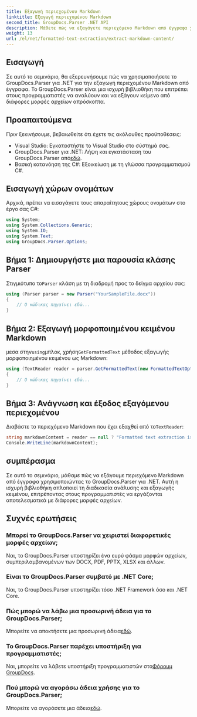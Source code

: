 ```yaml
---
title: Εξαγωγή περιεχομένου Markdown
linktitle: Εξαγωγή περιεχομένου Markdown
second_title: GroupDocs.Parser .NET API
description: Μάθετε πώς να εξαγάγετε περιεχόμενο Markdown από έγγραφα χρησιμοποιώντας το GroupDocs.Parser για .NET. Αυτό το σεμινάριο παρέχει οδηγίες βήμα προς βήμα για απρόσκοπτη εξαγωγή κειμένου.
weight: 13
url: /el/net/formatted-text-extraction/extract-markdown-content/
---
```

## Εισαγωγή
Σε αυτό το σεμινάριο, θα εξερευνήσουμε πώς να χρησιμοποιήσετε το GroupDocs.Parser για .NET για την εξαγωγή περιεχομένου Markdown από έγγραφα. Το GroupDocs.Parser είναι μια ισχυρή βιβλιοθήκη που επιτρέπει στους προγραμματιστές να αναλύουν και να εξάγουν κείμενο από διάφορες μορφές αρχείων απρόσκοπτα.
## Προαπαιτούμενα
Πριν ξεκινήσουμε, βεβαιωθείτε ότι έχετε τις ακόλουθες προϋποθέσεις:
- Visual Studio: Εγκαταστήστε το Visual Studio στο σύστημά σας.
-  GroupDocs.Parser για .NET: Λήψη και εγκατάσταση του GroupDocs.Parser από[εδώ](https://releases.groupdocs.com/parser/net/).
- Βασική κατανόηση της C#: Εξοικείωση με τη γλώσσα προγραμματισμού C#.

## Εισαγωγή χώρων ονομάτων
Αρχικά, πρέπει να εισαγάγετε τους απαραίτητους χώρους ονομάτων στο έργο σας C#:
```csharp
using System;
using System.Collections.Generic;
using System.IO;
using System.Text;
using GroupDocs.Parser.Options;
```
## Βήμα 1: Δημιουργήστε μια παρουσία κλάσης Parser
 Στιγμιότυπο το`Parser` κλάση με τη διαδρομή προς το δείγμα αρχείου σας:
```csharp
using (Parser parser = new Parser("YourSampleFile.docx"))
{
    // Ο κώδικας πηγαίνει εδώ...
}
```
## Βήμα 2: Εξαγωγή μορφοποιημένου κειμένου Markdown
 μεσα στην`using`μπλοκ, χρήση`GetFormattedText` μέθοδος εξαγωγής μορφοποιημένου κειμένου ως Markdown:
```csharp
using (TextReader reader = parser.GetFormattedText(new FormattedTextOptions(FormattedTextMode.Markdown)))
{
    // Ο κώδικας πηγαίνει εδώ...
}
```
## Βήμα 3: Ανάγνωση και έξοδος εξαγόμενου περιεχομένου
 Διαβάστε το περιεχόμενο Markdown που έχει εξαχθεί από το`TextReader`:
```csharp
string markdownContent = reader == null ? "Formatted text extraction isn't supported" : reader.ReadToEnd();
Console.WriteLine(markdownContent);
```

## συμπέρασμα
Σε αυτό το σεμινάριο, μάθαμε πώς να εξάγουμε περιεχόμενο Markdown από έγγραφα χρησιμοποιώντας το GroupDocs.Parser για .NET. Αυτή η ισχυρή βιβλιοθήκη απλοποιεί τη διαδικασία ανάλυσης και εξαγωγής κειμένου, επιτρέποντας στους προγραμματιστές να εργάζονται αποτελεσματικά με διάφορες μορφές αρχείων.
## Συχνές ερωτήσεις
### Μπορεί το GroupDocs.Parser να χειριστεί διαφορετικές μορφές αρχείων;
Ναι, το GroupDocs.Parser υποστηρίζει ένα ευρύ φάσμα μορφών αρχείων, συμπεριλαμβανομένων των DOCX, PDF, PPTX, XLSX και άλλων.
### Είναι το GroupDocs.Parser συμβατό με .NET Core;
Ναι, το GroupDocs.Parser υποστηρίζει τόσο .NET Framework όσο και .NET Core.
### Πώς μπορώ να λάβω μια προσωρινή άδεια για το GroupDocs.Parser;
 Μπορείτε να αποκτήσετε μια προσωρινή άδεια[εδώ](https://purchase.groupdocs.com/temporary-license/).
### Το GroupDocs.Parser παρέχει υποστήριξη για προγραμματιστές;
 Ναι, μπορείτε να λάβετε υποστήριξη προγραμματιστών στο[Φόρουμ GroupDocs](https://forum.groupdocs.com/c/parser/17).
### Πού μπορώ να αγοράσω άδεια χρήσης για το GroupDocs.Parser;
 Μπορείτε να αγοράσετε μια άδεια[εδώ](https://purchase.groupdocs.com/buy).